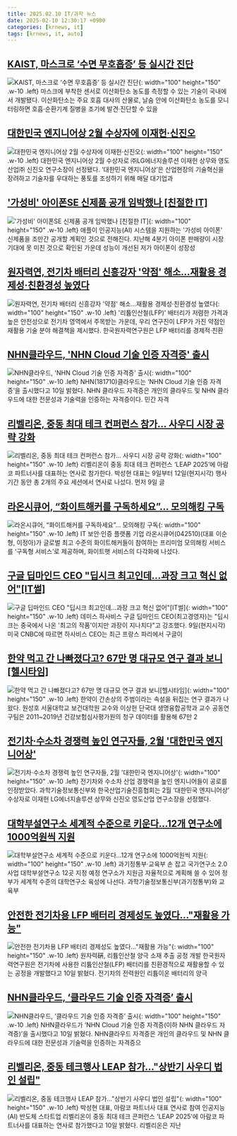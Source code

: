 ```yaml
---
title: 2025.02.10 IT/과학 뉴스
date: 2025-02-10 12:30:17 +0900
categories: [krnews, it]
tags: [krnews, it, auto]
---
```

## [KAIST, 마스크로 ‘수면 무호흡증’ 등 실시간 진단](https://n.news.naver.com/mnews/article/277/0005543954)

![KAIST, 마스크로 ‘수면 무호흡증’ 등 실시간 진단](https://mimgnews.pstatic.net/image/origin/277/2025/02/10/5543954.jpg?type=nf220_150){: width="100" height="150" .w-10 .left}
마스크에 부착한 센서로 이산화탄소 농도를 측정할 수 있는 기술이 국내에서 개발됐다. 이산화탄소는 주요 호흡 대사의 산물로, 날숨 안에 이산화탄소 농도를 모니터링하면 호흡·순환기계 질병을 조기에 발견·진단할 수 있을

## [대한민국 엔지니어상 2월 수상자에 이재헌·신진오](https://n.news.naver.com/mnews/article/366/0001052693)

![대한민국 엔지니어상 2월 수상자에 이재헌·신진오](https://mimgnews.pstatic.net/image/origin/366/2025/02/10/1052693.jpg?type=nf220_150){: width="100" height="150" .w-10 .left}
대한민국 엔지니어상 2월 수상자로 ㈜LG에너지솔루션 이재헌 상무와 영도산업㈜ 신진오 연구소장이 선정됐다. ‘대한민국 엔지니어상’은 산업현장의 기술혁신을 장려하고 기술자를 우대하는 풍토를 조성하기 위해 매달 대기업과

## ['가성비' 아이폰SE 신제품 공개 임박했나 [친절한 IT]](https://n.news.naver.com/mnews/article/293/0000063506)

!['가성비' 아이폰SE 신제품 공개 임박했나 [친절한 IT]](https://mimgnews.pstatic.net/image/origin/293/2025/02/10/63506.jpg?type=nf220_150){: width="100" height="150" .w-10 .left}
애플이 인공지능(AI) 시스템을 지원하는 '가성비 아이폰' 신제품을 조만간 공개할 계획인 것으로 전해진다. 지난해 4분기 아이폰 판매량이 시장 기대에 못 미친 것으로 확인된 가운데 성능이 개선된 저가 아이폰이 성장성

## [원자력연, 전기차 배터리 신흥강자 '약점' 해소…재활용 경제성·친환경성 높였다](https://n.news.naver.com/mnews/article/030/0003282412)

![원자력연, 전기차 배터리 신흥강자 '약점' 해소…재활용 경제성·친환경성 높였다](https://mimgnews.pstatic.net/image/origin/030/2025/02/10/3282412.jpg?type=nf220_150){: width="100" height="150" .w-10 .left}
'리튬인산철(LFP)' 배터리가 저렴한 가격과 높은 안전성으로 전기차 영역에서 주목받는 가운데, 우리 연구진이 LFP가 가진 약점인 재활용 기술 분야 해결책을 제시했다. 한국원자력연구원은 LFP 배터리를 경제적·친환

## [NHN클라우드, 'NHN Cloud 기술 인증 자격증' 출시](https://n.news.naver.com/mnews/article/018/0005939774)

![NHN클라우드, 'NHN Cloud 기술 인증 자격증' 출시](https://mimgnews.pstatic.net/image/origin/018/2025/02/10/5939774.jpg?type=nf220_150){: width="100" height="150" .w-10 .left}
NHN(181710)클라우드는 ‘NHN Cloud 기술 인증 자격증’을 출시했다고 10일 밝혔다. NHN 클라우드 자격증은 개인의 클라우드 및 NHN 클라우드에 대한 전문성과 기술력을 인증하는 자격증이다. 민간 자격

## [리벨리온, 중동 최대 테크 컨퍼런스 참가… 사우디 시장 공략 강화](https://n.news.naver.com/mnews/article/366/0001052616)

![리벨리온, 중동 최대 테크 컨퍼런스 참가… 사우디 시장 공략 강화](https://mimgnews.pstatic.net/image/origin/366/2025/02/10/1052616.jpg?type=nf220_150){: width="100" height="150" .w-10 .left}
리벨리온이 중동 최대 테크 컨퍼런스 ‘LEAP 2025’에 아람코 파트너사를 대표하는 연사로 참가한다. 박성현 대표는 9일부터 12일(현지시각) 행사 기간 동안 총 2개의 주요 세션에서 연사로 나섰다. 먼저 9일 글

## [라온시큐어, “화이트해커를 구독하세요”… 모의해킹 구독](https://n.news.naver.com/mnews/article/018/0005939768)

![라온시큐어, “화이트해커를 구독하세요”… 모의해킹 구독](https://mimgnews.pstatic.net/image/origin/018/2025/02/10/5939768.jpg?type=nf220_150){: width="100" height="150" .w-10 .left}
IT 보안·인증 플랫폼 기업 라온시큐어(042510)(대표 이순형, 이정아)가 글로벌 최고 수준의 화이트해커들이 참여하는 프리미엄 모의해킹 서비스를 ‘구독형 서비스’로 제공하며, 화이트햇 서비스의 다각화에 나섰다.

## [구글 딥마인드 CEO "딥시크 최고인데…과장 크고 혁신 없어"[IT썰]](https://n.news.naver.com/mnews/article/008/0005150729)

![구글 딥마인드 CEO "딥시크 최고인데…과장 크고 혁신 없어"[IT썰]](https://mimgnews.pstatic.net/image/origin/008/2025/02/10/5150729.jpg?type=nf220_150){: width="100" height="150" .w-10 .left}
데미스 하사비스 구글 딥마인드 CEO(최고경영자)는 "딥시크는 중국에서 나온 '최고의 작품'이지만 과장이 지나치다"고 강조했다. 9일(현지시각) 미국 CNBC에 따르면 하사비스 CEO는 최근 프랑스 파리에서 구글이

## [한약 먹고 간 나빠졌다고? 67만 명 대규모 연구 결과 보니[헬시타임]](https://n.news.naver.com/mnews/article/011/0004448677)

![한약 먹고 간 나빠졌다고? 67만 명 대규모 연구 결과 보니[헬시타임]](https://mimgnews.pstatic.net/image/origin/011/2025/02/10/4448677.jpg?type=nf220_150){: width="100" height="150" .w-10 .left}
한약이 간손상의 주범이라는 속설을 뒤집는 연구 결과가 나왔다. 원성호 서울대학교 보건대학원 교수와 이상헌 단국대 생명융합공학과 교수 공동연구팀은 2011~2019년 건강보험심사평가원의 청구 데이터를 활용해 67만 2

## [전기차·수소차 경쟁력 높인 연구자들, 2월 '대한민국 엔지니어상'](https://n.news.naver.com/mnews/article/018/0005940022)

![전기차·수소차 경쟁력 높인 연구자들, 2월 '대한민국 엔지니어상'](https://mimgnews.pstatic.net/image/origin/018/2025/02/10/5940022.jpg?type=nf220_150){: width="100" height="150" .w-10 .left}
전기차와 수소차 산업 경쟁력을 높인 엔지니어들이 공로를 인정받았다. 과학기술정보통신부와 한국산업기술진흥협회는 2월 ‘대한민국 엔지니어상’ 수상자로 이재헌 LG에너지솔루션 상무와 신진오 영도산업 연구소장을 선정했다.

## [대학부설연구소 세계적 수준으로 키운다…12개 연구소에 1000억원씩 지원](https://n.news.naver.com/mnews/article/366/0001052692)

![대학부설연구소 세계적 수준으로 키운다…12개 연구소에 1000억원씩 지원](https://mimgnews.pstatic.net/image/origin/366/2025/02/10/1052692.jpg?type=nf220_150){: width="100" height="150" .w-10 .left}
과기정통부·교육부 손 잡고 국가연구소 2.0 사업 대학부설연구소 12곳 지정 예정 연구소가 지원금 자율적으로 계획해 쓸 수 있어 정부가 세계적 수준의 대학연구소 육성에 나선다. 과학기술정보통신부(과기정통부)와 교육부

## [안전한 전기차용 LFP 배터리 경제성도 높였다…"재활용 가능"](https://n.news.naver.com/mnews/article/001/0015201645)

![안전한 전기차용 LFP 배터리 경제성도 높였다…"재활용 가능"](https://mimgnews.pstatic.net/image/origin/001/2025/02/10/15201645.jpg?type=nf220_150){: width="100" height="150" .w-10 .left}
원자력硏, 리튬인산철 양극 소재 추출 공정 개발 한국원자력연구원은 전기차에 사용한 리튬인산철(LFP) 배터리를 친환경적으로 재활용할 수 있는 공정을 개발했다고 10일 밝혔다. 전기차의 전력원인 리튬이온 배터리의 양극

## [NHN클라우드, ‘클라우드 기술 인증 자격증’ 출시](https://n.news.naver.com/mnews/article/366/0001052627)

![NHN클라우드, ‘클라우드 기술 인증 자격증’ 출시](https://mimgnews.pstatic.net/image/origin/366/2025/02/10/1052627.jpg?type=nf220_150){: width="100" height="150" .w-10 .left}
NHN클라우드가 ‘NHN Cloud 기술 인증 자격증(이하 NHN 클라우드 자격증)’을 출시했다고 10일 밝혔다. NHN클라우드 자격증은 개인의 클라우드 및 NHN 클라우드에 대한 전문성과 기술력을 인증하는 자격증으

## [리벨리온, 중동 테크행사 LEAP 참가…"상반기 사우디 법인 설립"](https://n.news.naver.com/mnews/article/001/0015201708)

![리벨리온, 중동 테크행사 LEAP 참가…"상반기 사우디 법인 설립"](https://mimgnews.pstatic.net/image/origin/001/2025/02/10/15201708.jpg?type=nf220_150){: width="100" height="150" .w-10 .left}
박성현 대표, 아람코 파트너사 대표 연사로 참여 인공지능(AI) 반도체 스타트업 리벨리온이 중동 최대 테크 콘퍼런스 'LEAP 2025'에 아람코 파트너사를 대표하는 연사로 참가했다고 10일 밝혔다. 리벨리온은 지난

